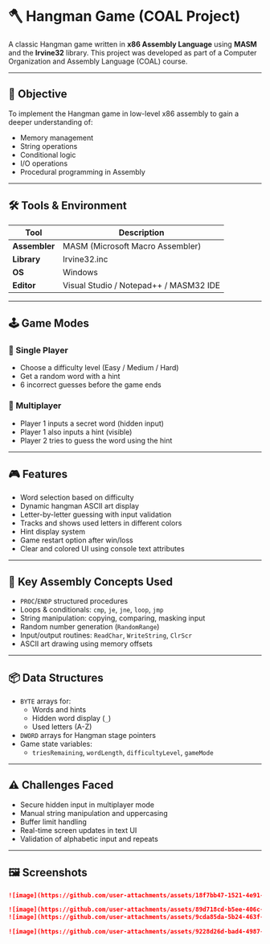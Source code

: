 # 🪓 Hangman Game (COAL Project)

A classic Hangman game written in **x86 Assembly Language** using **MASM** and the **Irvine32** library. This project was developed as part of a Computer Organization and Assembly Language (COAL) course.

---

## 🎯 Objective

To implement the Hangman game in low-level x86 assembly to gain a deeper understanding of:

- Memory management
- String operations
- Conditional logic
- I/O operations
- Procedural programming in Assembly

---

## 🛠️ Tools & Environment

| Tool           | Description                                 |
|----------------|---------------------------------------------|
| **Assembler**  | MASM (Microsoft Macro Assembler)            |
| **Library**    | Irvine32.inc                                |
| **OS**         | Windows                                     |
| **Editor**     | Visual Studio / Notepad++ / MASM32 IDE      |

---

## 🕹️ Game Modes

### 🔹 Single Player
- Choose a difficulty level (Easy / Medium / Hard)
- Get a random word with a hint
- 6 incorrect guesses before the game ends

### 🔸 Multiplayer
- Player 1 inputs a secret word (hidden input)
- Player 1 also inputs a hint (visible)
- Player 2 tries to guess the word using the hint

---

## 🎮 Features

- Word selection based on difficulty
- Dynamic hangman ASCII art display
- Letter-by-letter guessing with input validation
- Tracks and shows used letters in different colors
- Hint display system
- Game restart option after win/loss
- Clear and colored UI using console text attributes

---

## 🧠 Key Assembly Concepts Used

- `PROC`/`ENDP` structured procedures
- Loops & conditionals: `cmp`, `je`, `jne`, `loop`, `jmp`
- String manipulation: copying, comparing, masking input
- Random number generation (`RandomRange`)
- Input/output routines: `ReadChar`, `WriteString`, `ClrScr`
- ASCII art drawing using memory offsets

---

## 📦 Data Structures

- `BYTE` arrays for:
  - Words and hints
  - Hidden word display (`_`)
  - Used letters (A-Z)
- `DWORD` arrays for Hangman stage pointers
- Game state variables:
  - `triesRemaining`, `wordLength`, `difficultyLevel`, `gameMode`

---

## ⚠️ Challenges Faced

- Secure hidden input in multiplayer mode
- Manual string manipulation and uppercasing
- Buffer limit handling
- Real-time screen updates in text UI
- Validation of alphabetic input and repeats

---

## 🖼️ Screenshots 



```markdown
![image](https://github.com/user-attachments/assets/18f7bb47-1521-4e91-97fe-e58f6a5b8680)

![image](https://github.com/user-attachments/assets/89d718cd-b5ee-406c-be97-fef1d66d7ede)
![image](https://github.com/user-attachments/assets/9cda85da-5b24-463f-a1c7-a49c6e37f623)

![image](https://github.com/user-attachments/assets/9228d26d-bad4-4987-990d-7d52a4ad466f)


